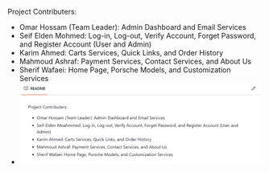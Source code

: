 Project Contributers:
- Omar Hossam (Team Leader): Admin Dashboard and Email Services
- Seif Elden Mohmed: Log-in, Log-out, Verify Account, Forget Password, and Register Account (User and Admin)
- Karim Ahmed: Carts Services, Quick Links, and Order History
- Mahmoud Ashraf: Payment Services, Contact Services, and About Us
- Sherif Wafaei: Home Page, Porsche Models, and Customization Services
- ![Contributors Screenshot](Images/Contributers.png)
